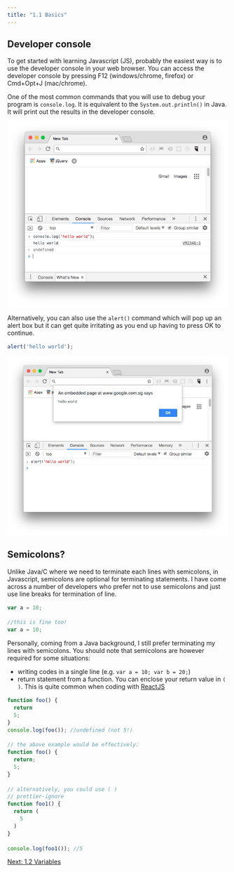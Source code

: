 ```yaml
---
title: "1.1 Basics"
---
```


## Developer console

To get started with learning Javascript (JS), probably the easiest way is to use
the developer console in your web browser. You can access the developer console by
pressing F12 (windows/chrome, firefox) or Cmd+Opt+J (mac/chrome).

One of the most common commands that you will use to debug your program is
`console.log`. It is equivalent to the `System.out.println()` in Java. It will
print out the results in the developer console.

![](images/consolelog.png 'console.log')

Alternatively, you can also use the `alert()` command which will pop up an alert
box but it can get quite irritating as you end up having to press OK to
continue.

```javascript
alert('hello world');
```

![](images/alert.png 'alert')

## Semicolons?

Unlike Java/C where we need to terminate each lines with semicolons, in
Javascript, semicolons are optional for terminating statements. I have come
across a number of developers who prefer not to use semicolons and just use line
breaks for termination of line.

```javascript
var a = 10;

//this is fine too!
var a = 10;
```

Personally, coming from a Java background, I still prefer terminating my lines
with semicolons. You should note that semicolons are however required for some
situations:

* writing codes in a single line (e.g. `var a = 10; var b = 20;`)
* return statement from a function. You can enclose your return value in `( )`.
  This is quite common when coding with <a href="https://reactjs.org/" target="_blank">ReactJS</a>

```javascript
function foo() {
  return
  5;
}
console.log(foo()); //undefined (not 5!)

// the above example would be effectively:
function foo() {
  return;
  5;
}

// alternatively, you could use ( )
// prettier-ignore
function foo1() {
  return (
    5
  )
}

console.log(foo1()); //5
```

<div class='text-right'>
  <a href="/1-2-variables">Next: 1.2 Variables</a>
</div>
